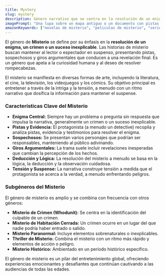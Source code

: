 ```yaml
---
title: Mystery
slug: mystery
description: Género narrativo que se centra en la resolución de un enigma o crimen. Las historias de misterio suelen presentar detectives, pistas y giros argumentales que mantienen al lector en suspenso.
imagePrompt: "Una lupa sobre un mapa antiguo o un documento con pistas crípticas, rodeada de objetos que sugieren un misterio: una linterna, una pluma, un reloj de bolsillo. La iluminación es tenue y crea sombras, evocando una atmósfera de intriga y suspense."
amazonKeywords: ["novelas de misterio", "peliculas de misterio", "series de misterio", "detectives", "crimen y misterio"]
---
```


El género de **Misterio** se define por su énfasis en la **resolución de un enigma, un crimen o un suceso inexplicable**. Las historias de misterio buscan mantener al lector o espectador en suspenso, presentando pistas, sospechosos y giros argumentales que conducen a una revelación final. Es un género que apela a la curiosidad humana y al deseo de resolver rompecabezas.

El misterio se manifiesta en diversas formas de arte, incluyendo la literatura, el cine, la televisión, los videojuegos y los cómics. Su objetivo principal es entretener a través de la intriga y la tensión, a menudo con un ritmo narrativo que dosifica la información para mantener el suspense.

### Características Clave del Misterio

*   **Enigma Central:** Siempre hay un problema o pregunta sin respuesta que impulsa la narrativa, generalmente un crimen o un suceso inexplicable.
*   **Pistas y Evidencia:** El protagonista (a menudo un detective) recopila y analiza pistas, evidencia y testimonios para resolver el enigma.
*   **Sospechosos:** Se presentan varios personajes que podrían ser responsables, manteniendo al público adivinando.
*   **Giros Argumentales:** La trama suele incluir revelaciones inesperadas que cambian la percepción de los hechos.
*   **Deducción y Lógica:** La resolución del misterio a menudo se basa en la lógica, la deducción y la observación cuidadosa.
*   **Tensión y Suspense:** La narrativa construye tensión a medida que el protagonista se acerca a la verdad, a menudo enfrentando peligros.

### Subgéneros del Misterio

El género de misterio es amplio y se combina con frecuencia con otros géneros:

*   **Misterio de Crimen (Whodunit):** Se centra en la identificación del culpable de un crimen.
*   **Misterio de Habitación Cerrada:** Un crimen ocurre en un lugar del que nadie podría haber entrado o salido.
*   **Misterio Paranormal:** Incluye elementos sobrenaturales o inexplicables.
*   **Thriller de Misterio:** Combina el misterio con un ritmo más rápido y elementos de acción o peligro.
*   **Misterio Histórico:** Ambientado en un período histórico específico.

El género de misterio es un pilar del entretenimiento global, ofreciendo experiencias emocionantes y desafiantes que continúan cautivando a las audiencias de todas las edades.
